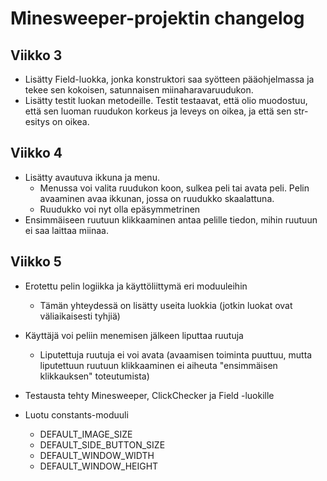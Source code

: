 # Minesweeper-projektin changelog

## Viikko 3

- Lisätty Field-luokka, jonka konstruktori saa syötteen pääohjelmassa ja tekee sen kokoisen, satunnaisen miinaharavaruudukon.
- Lisätty testit luokan metodeille. Testit testaavat, että olio muodostuu, että sen luoman ruudukon korkeus ja leveys on oikea, ja että sen str-esitys on oikea.

## Viikko 4

- Lisätty avautuva ikkuna ja menu. 
    - Menussa voi valita ruudukon koon, sulkea peli tai avata peli. Pelin avaaminen avaa ikkunan, jossa on ruudukko skaalattuna.
    - Ruudukko voi nyt olla epäsymmetrinen
- Ensimmäiseen ruutuun klikkaaminen antaa pelille tiedon, mihin ruutuun ei saa laittaa miinaa.

## Viikko 5

- Erotettu pelin logiikka ja käyttöliittymä eri moduuleihin
    - Tämän yhteydessä on lisätty useita luokkia (jotkin luokat ovat väliaikaisesti tyhjiä)

- Käyttäjä voi peliin menemisen jälkeen liputtaa ruutuja
    - Liputettuja ruutuja ei voi avata (avaamisen toiminta puuttuu, mutta liputettuun ruutuun klikkaaminen ei aiheuta "ensimmäisen klikkauksen" toteutumista)

- Testausta tehty Minesweeper, ClickChecker ja Field -luokille

- Luotu constants-moduuli
    - DEFAULT_IMAGE_SIZE
    - DEFAULT_SIDE_BUTTON_SIZE
    - DEFAULT_WINDOW_WIDTH
    - DEFAULT_WINDOW_HEIGHT